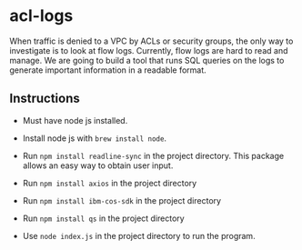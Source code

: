 # acl-logs

When traffic is denied to a VPC by ACLs or security groups, the only way to investigate is to look at flow logs. Currently, flow logs are hard to read and manage. We are going to build a tool that runs SQL queries on the logs to generate important information in a readable format.

## Instructions

- Must have node js installed.

- Install node js with `brew install node`.

- Run `npm install readline-sync` in the project directory. This package allows an easy way to obtain user input.
- Run `npm install axios` in the project directory
- Run `npm install ibm-cos-sdk` in the project directory
- Run `npm install qs` in the project directory

- Use `node index.js` in the project directory to run the program.
